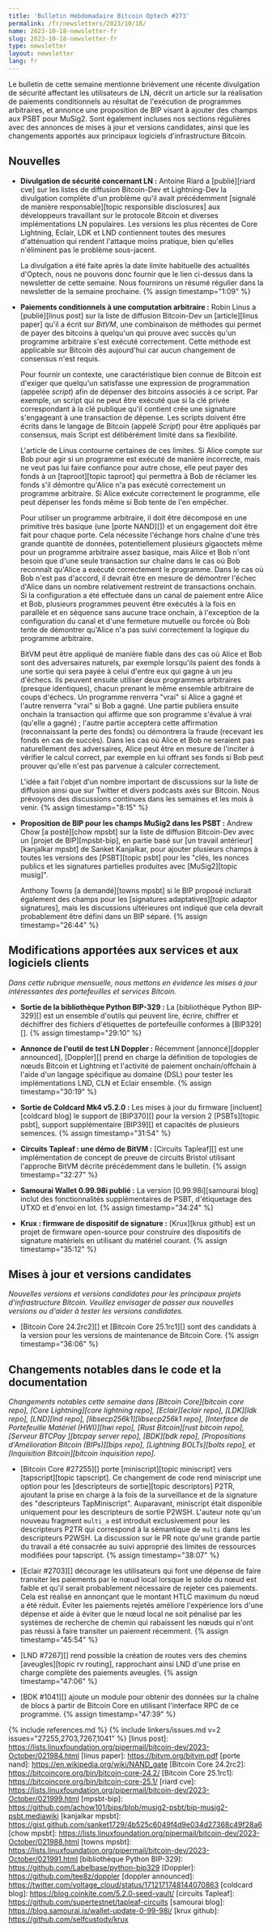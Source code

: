 ```yaml
---
title: 'Bulletin Hebdomadaire Bitcoin Optech #273'
permalink: /fr/newsletters/2023/10/18/
name: 2023-10-18-newsletter-fr
slug: 2023-10-18-newsletter-fr
type: newsletter
layout: newsletter
lang: fr
---
```

Le bulletin de cette semaine mentionne brièvement une récente divulgation de sécurité affectant les utilisateurs de LN, décrit un
article sur la réalisation de paiements conditionnels au résultat de l'exécution de programmes arbitraires, et annonce une proposition
de BIP visant à ajouter des champs aux PSBT pour MuSig2. Sont également incluses nos sections régulières avec
des annonces de mises à jour et versions candidates, ainsi que les changements apportés aux principaux logiciels
d'infrastructure Bitcoin.

## Nouvelles

- **Divulgation de sécurité concernant LN :** Antoine Riard a [publié][riard cve] sur les listes de diffusion Bitcoin-Dev et
  Lightning-Dev la divulgation complète d'un problème qu'il avait précédemment [signalé de manière responsable][topic responsible
  disclosures] aux développeurs travaillant sur le protocole Bitcoin et diverses implémentations LN populaires. Les versions les plus
  récentes de Core Lightning, Eclair, LDK et LND contiennent toutes des mesures d'atténuation qui rendent l'attaque moins pratique,
  bien qu'elles n'éliminent pas le problème sous-jacent.

    La divulgation a été faite après la date limite habituelle des actualités d'Optech, nous ne pouvons donc fournir que le lien
    ci-dessus dans la newsletter de cette semaine. Nous fournirons un résumé régulier dans la newsletter de la semaine prochaine.
    {% assign timestamp="1:09" %}

- **Paiements conditionnels à une computation arbitraire :** Robin Linus a [publié][linus post] sur la liste de diffusion Bitcoin-Dev
  un [article][linus paper] qu'il a écrit sur _BitVM_, une combinaison de méthodes qui permet de payer des bitcoins à quelqu'un qui
  prouve avec succès qu'un programme arbitraire s'est exécuté correctement. Cette méthode est applicable sur Bitcoin dès aujourd'hui car
  aucun changement de consensus n'est requis.

    Pour fournir un contexte, une caractéristique bien connue de Bitcoin est d'exiger que quelqu'un satisfasse une expression de
    programmation (appelée _script_) afin de dépenser des bitcoins associés à ce script. Par exemple, un script qui ne peut être exécuté
    que si la clé privée correspondant à la clé publique qu'il contient crée une signature s'engageant à une transaction de
    dépense. Les scripts doivent être écrits dans le langage de Bitcoin (appelé _Script_) pour être appliqués par consensus, mais
    Script est délibérément limité dans sa flexibilité.

    L'article de Linus contourne certaines de ces limites. Si Alice compte sur Bob pour agir si un programme est exécuté de
    manière incorrecte, mais ne veut pas lui faire confiance pour autre chose, elle peut payer des fonds à un [taproot][topic
    taproot] qui permettra à Bob de réclamer les fonds s'il démontre qu'Alice n'a pas exécuté correctement un programme arbitraire.
    Si Alice exécute correctement le programme, elle peut dépenser les fonds même si Bob tente de l'en empêcher.

    Pour utiliser un programme arbitraire, il doit être décomposé en une primitive très basique (une [porte NAND][]) et un engagement
    doit être fait pour chaque porte. Cela nécessite l'échange hors chaîne d'une très grande quantité de données, potentiellement
    plusieurs gigaoctets même pour un programme arbitraire assez basique, mais Alice et Bob n'ont besoin que d'une seule transaction
    sur chaîne dans le cas où Bob reconnaît qu'Alice a exécuté correctement le programme. Dans le cas où Bob n'est pas d'accord,
    il devrait être en mesure de démontrer l'échec d'Alice dans un nombre relativement restreint de transactions onchain. Si la
    configuration a été effectuée dans un canal de paiement entre Alice et Bob, plusieurs programmes peuvent être exécutés à la fois
    en parallèle et en séquence sans aucune trace onchain, à l'exception de la configuration du canal et d'une fermeture mutuelle ou
    forcée où Bob tente de démontrer qu'Alice n'a pas suivi correctement la logique du programme arbitraire.

    BitVM peut être appliqué de manière fiable dans des cas où Alice et Bob sont des adversaires naturels, par exemple lorsqu'ils paient
    des fonds à une sortie qui sera payée à celui d'entre eux qui gagne à un jeu d'échecs. Ils peuvent ensuite utiliser deux programmes
    arbitraires (presque identiques), chacun prenant le même ensemble arbitraire de coups d'échecs. Un programme renverra "vrai" si Alice
    a gagné et l'autre renverra "vrai" si Bob a gagné. Une partie publiera ensuite onchain la transaction qui affirme que son programme
    s'évalue à vrai (qu'elle a gagné) ; l'autre partie acceptera cette affirmation (reconnaissant la perte des fonds) ou démontrera la
    fraude (recevant les fonds en cas de succès). Dans les cas où Alice et Bob ne seraient pas naturellement des adversaires, Alice peut
    être en mesure de l'inciter à vérifier le calcul correct, par exemple en lui offrant ses fonds si Bob peut prouver qu'elle n'est pas
    parvenue à calculer correctement.

    L'idée a fait l'objet d'un nombre important de discussions sur la liste de diffusion ainsi que sur Twitter et divers podcasts axés
    sur Bitcoin. Nous prévoyons des discussions continues dans les semaines et les mois à venir. {% assign timestamp="8:15" %}

- **Proposition de BIP pour les champs MuSig2 dans les PSBT :** Andrew Chow [a posté][chow mpsbt] sur la liste de diffusion Bitcoin-Dev
  avec un [projet de BIP][mpsbt-bip], en partie basé sur [un travail antérieur][kanjalkar mpsbt] de Sanket Kanjalkar, pour ajouter
  plusieurs champs à toutes les versions des [PSBT][topic psbt] pour les "clés, les nonces publics et les signatures partielles
  produites avec [MuSig2][topic musig]".

    Anthony Towns [a demandé][towns mpsbt] si le BIP proposé inclurait également des champs pour les [signatures adaptatives][topic
    adaptor signatures], mais les discussions ultérieures ont indiqué que cela devrait probablement être défini dans un BIP séparé.
    {% assign timestamp="26:44" %}

## Modifications apportées aux services et aux logiciels clients

*Dans cette rubrique mensuelle, nous mettons en évidence les mises à jour
intéressantes des portefeuilles et services Bitcoin.*

- **Sortie de la bibliothèque Python BIP-329 :**
  La [bibliothèque Python BIP-329][] est un ensemble d'outils qui peuvent lire, écrire, chiffrer et déchiffrer des fichiers d'étiquettes
  de portefeuille conformes à [BIP329][]. {% assign timestamp="29:10" %}

- **Annonce de l'outil de test LN Doppler :**
  Récemment [annoncé][doppler announced], [Doppler][] prend en charge la définition de topologies de nœuds Bitcoin et Lightning et
  l'activité de paiement onchain/offchain à l'aide d'un langage spécifique au domaine (DSL) pour tester les implémentations LND, CLN
  et Eclair ensemble. {% assign timestamp="30:19" %}

- **Sortie de Coldcard Mk4 v5.2.0 :**
  Les mises à jour du firmware [incluent][coldcard blog] le support de [BIP370][] pour la version 2 [PSBTs][topic psbt], support
  supplémentaire [BIP39][] et capacités de plusieurs semences. {% assign timestamp="31:54" %}

- **Circuits Tapleaf : une démo de BitVM :**
  [Circuits Tapleaf][] est une implémentation de concept de preuve de circuits Bristol
  utilisant l'approche BitVM décrite précédemment dans le bulletin. {% assign timestamp="32:27" %}

- **Samourai Wallet 0.99.98i publié :**
  La version [0.99.98i][samourai blog] inclut des fonctionnalités supplémentaires de PSBT, d'étiquetage des UTXO
  et d'envoi en lot. {% assign timestamp="34:24" %}

- **Krux : firmware de dispositif de signature :**
  [Krux][krux github] est un projet de firmware open-source pour construire des dispositifs de signature matériels
  en utilisant du matériel courant. {% assign timestamp="35:12" %}

## Mises à jour et versions candidates

*Nouvelles versions et versions candidates pour les principaux projets
d'infrastructure Bitcoin. Veuillez envisager de passer aux nouvelles
versions ou d'aider à tester les versions candidates.*

- [Bitcoin Core 24.2rc2][] et [Bitcoin Core 25.1rc1][] sont des candidats à la version
  pour les versions de maintenance de Bitcoin Core. {% assign timestamp="36:06" %}

## Changements notables dans le code et la documentation

*Changements notables cette semaine dans [Bitcoin Core][bitcoin core repo], [Core
Lightning][core lightning repo], [Eclair][eclair repo], [LDK][ldk repo],
[LND][lnd repo], [libsecp256k1][libsecp256k1 repo], [Interface de Portefeuille
Matériel (HWI)][hwi repo], [Rust Bitcoin][rust bitcoin repo], [Serveur BTCPay
][btcpay server repo], [BDK][bdk repo], [Propositions d'Amélioration Bitcoin (BIPs)][bips repo], [Lightning BOLTs][bolts repo], et
[Inquisition Bitcoin][bitcoin inquisition repo].*

- [Bitcoin Core #27255][] porte [miniscript][topic miniscript] vers [tapscript][topic tapscript]. Ce changement de code rend
  miniscript une option pour les [descripteurs de sortie][topic descriptors] P2TR, ajoutant la prise en charge à la fois
  de la surveillance et de la signature des "descripteurs TapMiniscript". Auparavant, miniscript était
  disponible uniquement pour les descripteurs de sortie P2WSH. L'auteur note qu'un nouveau
  fragment `multi_a` est introduit exclusivement pour les descripteurs P2TR qui
  correspond à la sémantique de `multi` dans les descripteurs P2WSH. La discussion sur le
  PR note qu'une grande partie du travail a été consacrée au suivi approprié des
  limites de ressources modifiées pour tapscript. {% assign timestamp="38:07" %}

- [Eclair #2703][] décourage les utilisateurs qui font une dépense de faire transiter les paiements par
  le nœud local lorsque le solde du nœud est faible et qu'il serait probablement
  nécessaire de rejeter ces paiements. Cela est réalisé en annonçant que le montant HTLC maximum du nœud a été réduit.
  Éviter les paiements rejetés améliore l'expérience lors d'une dépense et aide à éviter
  que le nœud local ne soit pénalisé par les systèmes de recherche de chemin qui rabaissent
  les nœuds qui n'ont pas réussi à faire transiter un paiement récemment. {% assign timestamp="45:54" %}

- [LND #7267][] rend possible la création de routes vers des
  chemins [aveugles][topic rv routing], rapprochant ainsi LND d'une prise en charge complète
  des paiements aveugles. {% assign timestamp="47:06" %}

- [BDK #1041][] ajoute un module pour obtenir des données sur la chaîne de blocs à partir de Bitcoin Core en utilisant l'interface
  RPC de ce programme. {% assign timestamp="47:39" %}

{% include references.md %}
{% include linkers/issues.md v=2 issues="27255,2703,7267,1041" %}
[linus post]: https://lists.linuxfoundation.org/pipermail/bitcoin-dev/2023-October/021984.html
[linus paper]: https://bitvm.org/bitvm.pdf
[porte nand]: https://en.wikipedia.org/wiki/NAND_gate
[Bitcoin Core 24.2rc2]: https://bitcoincore.org/bin/bitcoin-core-24.2/
[Bitcoin Core 25.1rc1]: https://bitcoincore.org/bin/bitcoin-core-25.1/
[riard cve]: https://lists.linuxfoundation.org/pipermail/bitcoin-dev/2023-October/021999.html
[mpsbt-bip]: https://github.com/achow101/bips/blob/musig2-psbt/bip-musig2-psbt.mediawiki
[kanjalkar mpsbt]: https://gist.github.com/sanket1729/4b525c6049f4d9e034d27368c49f28a6
[chow mpsbt]: https://lists.linuxfoundation.org/pipermail/bitcoin-dev/2023-October/021988.html
[towns mpsbt]: https://lists.linuxfoundation.org/pipermail/bitcoin-dev/2023-October/021991.html
[bibliothèque Python BIP-329]: https://github.com/Labelbase/python-bip329
[Doppler]: https://github.com/tee8z/doppler
[doppler announced]: https://twitter.com/voltage_cloud/status/1712171748144070863
[coldcard blog]: https://blog.coinkite.com/5.2.0-seed-vault/
[circuits Tapleaf]: https://github.com/supertestnet/tapleaf-circuits
[samourai blog]: https://blog.samourai.is/wallet-update-0-99-98i/
[krux github]: https://github.com/selfcustody/krux
